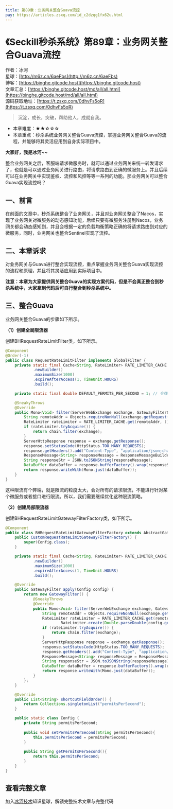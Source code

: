 ```yaml
---
title: 第89章：业务网关整合Guava流控
pay: https://articles.zsxq.com/id_c2dzqg1fx62u.html
---
```


# 《Seckill秒杀系统》第89章：业务网关整合Guava流控

作者：冰河
<br/>星球：[http://m6z.cn/6aeFbs](http://m6z.cn/6aeFbs)
<br/>博客：[https://binghe.gitcode.host](https://binghe.gitcode.host)
<br/>文章汇总：[https://binghe.gitcode.host/md/all/all.html](https://binghe.gitcode.host/md/all/all.html)
<br/>源码获取地址：[https://t.zsxq.com/0dhvFs5oR](https://t.zsxq.com/0dhvFs5oR)

> 沉淀，成长，突破，帮助他人，成就自我。

* 本章难度：★★☆☆☆
* 本章重点：秒杀系统业务网关整合Guava流控，掌握业务网关整合Guava的流程，并能够将其灵活应用到自身实际项目中。

**大家好，我是冰河~~**

整合业务网关之后，客服端请求微服务时，就可以通过业务网关来统一转发请求了，也就是可以通过业务网关进行路由，将请求路由到正确的微服务上。并且后续可以在业务网关中实现鉴权、流控和风控等等一系列的功能。那业务网关可以整合Guava实现流控吗？

## 一、前言

在前面的文章中，秒杀系统整合了业务网关，并且对业务网关整合了Nacos，实现了业务网关对微服务的动态感知功能，后续只要有微服务注册到Nacos，业务网关都会动态感知到，并且会根据一定的负载均衡策略正确的将请求路由到对应的微服务，同时，业务网关也整合Sentinel实现了流控。

## 二、本章诉求

对业务网关与Guava进行整合实现流控，重点掌握业务网关整合Guava实现流控的流程和原理，并且将其灵活应用到实际项目中。

**注意：本章为大家提供网关整合Guava的实现方案代码，但是不会真正整合到秒杀系统中，大家拿到代码后可自行整合到秒杀系统中。**

## 三、整合Guava

业务网关整合Guava的步骤如下所示。

**（1）创建全局限流器**

创建BHRequestRateLimitFilter类，如下所示。

```java
@Component
@Order(-1)
public class RequestRateLimitFilter implements GlobalFilter {
    private static final Cache<String, RateLimiter> RATE_LIMITER_CACHE = CacheBuilder
            .newBuilder()
            .maximumSize(1000)
            .expireAfterAccess(1, TimeUnit.HOURS)
            .build();

    private static final double DEFAULT_PERMITS_PER_SECOND = 1; // 令牌桶每秒填充速率

    @SneakyThrows
    @Override
    public Mono<Void> filter(ServerWebExchange exchange, GatewayFilterChain chain) {
        String remoteAddr = Objects.requireNonNull(exchange.getRequest().getRemoteAddress()).getAddress().getHostAddress();
        RateLimiter rateLimiter = RATE_LIMITER_CACHE.get(remoteAddr, () -> RateLimiter.create(DEFAULT_PERMITS_PER_SECOND));
        if (rateLimiter.tryAcquire()) {
            return chain.filter(exchange);
        }
        ServerHttpResponse response = exchange.getResponse();
        response.setStatusCode(HttpStatus.TOO_MANY_REQUESTS);
        response.getHeaders().add("Content-Type", "application/json;charset=UTF-8");
        ResponseMessage<String> responseMessage = ResponseMessageBuilder.build(ErrorCode.FREQUENTLY_ERROR.getCode(), ErrorCode.FREQUENTLY_ERROR.getMesaage());
        String responseStr = JSON.toJSONString(responseMessage);
        DataBuffer dataBuffer = response.bufferFactory().wrap(responseStr.getBytes(StandardCharsets.UTF_8));
        return response.writeWith(Mono.just(dataBuffer));
    }
}
```

这种限流有个弊端，就是限流的粒度太大，会对所有的请求限流，不能进行针对某个微服务或者接口进行限流。所以，我们需要继续优化这种限流策略。

**（2）创建局部限流器**

创建BHRequestRateLimitGatewayFilterFactory类，如下所示。

```java
@Component
public class BHRequestRateLimitGatewayFilterFactory extends AbstractGatewayFilterFactory<CustomRequestRateLimitGatewayFilterFactory.Config> {
    public CustomRequestRateLimitGatewayFilterFactory() {
        super(Config.class);
    }

    private static final Cache<String, RateLimiter> RATE_LIMITER_CACHE = CacheBuilder
            .newBuilder()
            .maximumSize(1000)
            .expireAfterAccess(1, TimeUnit.HOURS)
            .build();

    @Override
    public GatewayFilter apply(Config config) {
        return new GatewayFilter() {
            @SneakyThrows
            @Override
            public Mono<Void> filter(ServerWebExchange exchange, GatewayFilterChain chain) {
                String remoteAddr = Objects.requireNonNull(exchange.getRequest().getRemoteAddress()).getAddress().getHostAddress();
                RateLimiter rateLimiter = RATE_LIMITER_CACHE.get(remoteAddr, () ->
                        RateLimiter.create(Double.parseDouble(config.getPermitsPerSecond())));
                if (rateLimiter.tryAcquire()) {
                    return chain.filter(exchange);
                }
                ServerHttpResponse response = exchange.getResponse();
                response.setStatusCode(HttpStatus.TOO_MANY_REQUESTS);
                response.getHeaders().add("Content-Type", "application/json;charset=UTF-8");
                ResponseMessage<String> responseMessage = ResponseMessageBuilder.build(ErrorCode.FREQUENTLY_ERROR.getCode(), ErrorCode.FREQUENTLY_ERROR.getMesaage());
                String responseStr = JSON.toJSONString(responseMessage);
                DataBuffer dataBuffer = response.bufferFactory().wrap(responseStr.getBytes(StandardCharsets.UTF_8));
                return response.writeWith(Mono.just(dataBuffer));
            }
        };
    }

    @Override
    public List<String> shortcutFieldOrder() {
        return Collections.singletonList("permitsPerSecond");
    }

    public static class Config {
        private String permitsPerSecond; 
        
        public void setPermitsPerSecond(String permitsPerSecond){
            this.permitsPerSecond = permitsPerSecond;
        }
        
        public String getPermitsPerSecond(){
            return this.permitsPerSecond;
        }
    }
}
```

## 查看完整文章

加入[冰河技术](http://m6z.cn/6aeFbs)知识星球，解锁完整技术文章与完整代码